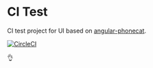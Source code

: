 # CI Test

CI test project for UI based on [angular-phonecat](https://github.com/angular/angular-phonecat).

[![CircleCI](https://circleci.com/gh/kasparasg/ci-test.svg?style=svg)](https://circleci.com/gh/kasparasg/ci-test)

👌
